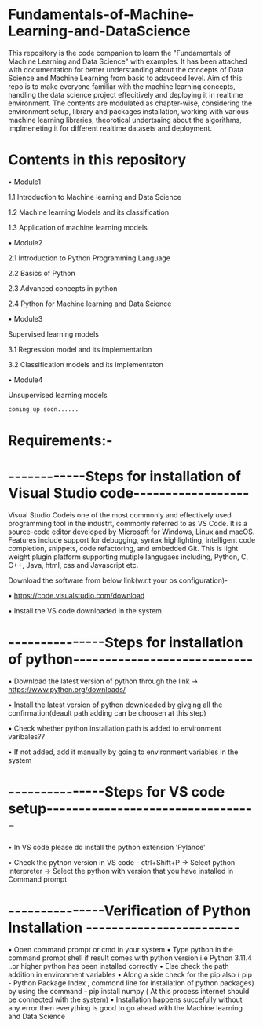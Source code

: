 # Fundamentals-of-Machine-Learning-and-DataScience

This repository is the code companion to learn the "Fundamentals of Machine Learning and Data Science" with examples. It has been attached with documentation for better understanding about the concepts of Data Science and Machine Learning from basic to adavcecd level. Aim of this repo is to make everyone familiar with the machine learning concepts,  handling the data science project effecitively and deploying it in realtime environment. The contents are modulated as chapter-wise, considering the environment setup, library and packages installation, working with various machine learning libraries, theorotical undertsaing about the algorithms, implmeneting it for different realtime datasets and deployment. 

# Contents in this repository

•	Module1

   1.1 Introduction to Machine learning and Data Science
   
   1.2 Machine learning Models and its classification
   
   1.3 Application of machine learning models
   
•	Module2

   2.1 Introduction to Python Programming Language
   
   2.2 Basics of Python
   
   2.3 Advanced concepts in python
   
   2.4 Python for Machine learning and Data Science
   
•	Module3

Supervised learning models 

   3.1 Regression model and its implementation
   
   3.2 Classification models and its implementaton
   
•	Module4

Unsupervised learning models

    coming up soon......

# Requirements:-   
# ------------Steps for installation of Visual Studio code------------------

Visual Studio Codeis one of the most commonly and effectively used programming tool in the industrt, commonly referred to as VS Code. It is a source-code editor developed by Microsoft for Windows, Linux and macOS. Features include support for debugging, syntax highlighting, intelligent code completion, snippets, code refactoring, and embedded Git. This is light weight plugin platform supporting mutiple langugaes including, Python, C, C++, Java, html, css and Javascript etc. 

Download the software from below link(w.r.t your os configuration)-

•	https://code.visualstudio.com/download

•	Install the VS code downloaded in the system
 
# ---------------Steps for installation of python----------------------------

•	Download the latest version of python through the link -> https://www.python.org/downloads/

•	Install the latest version of python downloaded by givging all the confirmation(deault path adding can be choosen at this step)

•	Check whether  python installation path is added to environment varibales?? 

•	If not added, add it manually by going to environment variables in the system

# ---------------Steps for VS code setup---------------------------------

•	In VS code please do install the python extension 'Pylance' 

•	Check the python version in VS code - ctrl+Shift+P -> Select python interpreter -> Select the python with version that you have installed in Command prompt

 
# ---------------Verification of Python Installation ------------------------

•	Open command prompt or cmd in your system
•  Type python in the command prompt shell if result comes with python version i.e Python 3.11.4 ..or higher python has been installed correctly
•  Else check the path addition in environment variables
•  Along a side check for the pip also ( pip - Python Package Index , commond line for installation of python packages) by using the command - pip install numpy ( At this process internet should be connected with the system)
•  Installation happens succefully without any error then everything is good to go ahead with the Machine learning and Data Science










